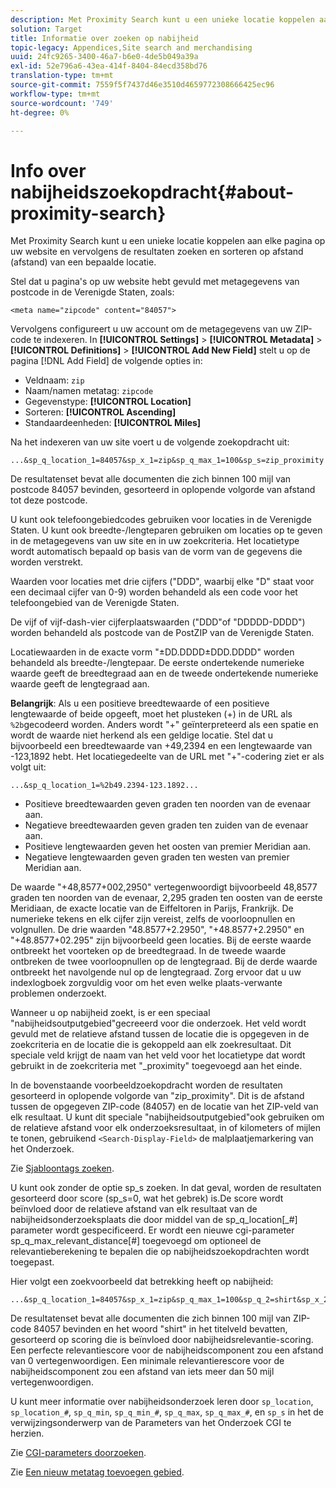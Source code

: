```yaml
---
description: Met Proximity Search kunt u een unieke locatie koppelen aan elke pagina op uw website en vervolgens de resultaten zoeken en sorteren op afstand (afstand) van een bepaalde locatie.
solution: Target
title: Informatie over zoeken op nabijheid
topic-legacy: Appendices,Site search and merchandising
uuid: 24fc9265-3400-46a7-b6e0-4de5b049a39a
exl-id: 52e796a6-43ea-414f-8404-84ecd358bd76
translation-type: tm+mt
source-git-commit: 7559f5f7437d46e3510d4659772308666425ec96
workflow-type: tm+mt
source-wordcount: '749'
ht-degree: 0%

---
```


# Info over nabijheidszoekopdracht{#about-proximity-search}

Met Proximity Search kunt u een unieke locatie koppelen aan elke pagina op uw website en vervolgens de resultaten zoeken en sorteren op afstand (afstand) van een bepaalde locatie.

Stel dat u pagina&#39;s op uw website hebt gevuld met metagegevens van postcode in de Verenigde Staten, zoals:

```
<meta name="zipcode" content="84057">
```

Vervolgens configureert u uw account om de metagegevens van uw ZIP-code te indexeren. In **[!UICONTROL Settings]** > **[!UICONTROL Metadata]** > **[!UICONTROL Definitions]** > **[!UICONTROL Add New Field]** stelt u op de pagina [!DNL Add Field] de volgende opties in:

* Veldnaam: `zip`
* Naam/namen metatag: `zipcode`
* Gegevenstype: **[!UICONTROL Location]**
* Sorteren: **[!UICONTROL Ascending]**
* Standaardeenheden: **[!UICONTROL Miles]**

Na het indexeren van uw site voert u de volgende zoekopdracht uit:

```
...&sp_q_location_1=84057&sp_x_1=zip&sp_q_max_1=100&sp_s=zip_proximity
```

De resultatenset bevat alle documenten die zich binnen 100 mijl van postcode 84057 bevinden, gesorteerd in oplopende volgorde van afstand tot deze postcode.

U kunt ook telefoongebiedcodes gebruiken voor locaties in de Verenigde Staten. U kunt ook breedte-/lengteparen gebruiken om locaties op te geven in de metagegevens van uw site en in uw zoekcriteria. Het locatietype wordt automatisch bepaald op basis van de vorm van de gegevens die worden verstrekt.

Waarden voor locaties met drie cijfers (&quot;DDD&quot;, waarbij elke &quot;D&quot; staat voor een decimaal cijfer van 0-9) worden behandeld als een code voor het telefoongebied van de Verenigde Staten.

De vijf of vijf-dash-vier cijferplaatswaarden (&quot;DDD&quot;of &quot;DDDDD-DDDD&quot;) worden behandeld als postcode van de PostZIP van de Verenigde Staten.

Locatiewaarden in de exacte vorm &quot;±DD.DDDD±DDD.DDDD&quot; worden behandeld als breedte-/lengtepaar. De eerste ondertekende numerieke waarde geeft de breedtegraad aan en de tweede ondertekende numerieke waarde geeft de lengtegraad aan.

**Belangrijk**: Als u een positieve breedtewaarde of een positieve lengtewaarde of beide opgeeft, moet het plusteken (+) in de URL als  `%2b`gecodeerd worden. Anders wordt &quot;+&quot; geïnterpreteerd als een spatie en wordt de waarde niet herkend als een geldige locatie. Stel dat u bijvoorbeeld een breedtewaarde van +49,2394 en een lengtewaarde van -123,1892 hebt. Het locatiegedeelte van de URL met &quot;+&quot;-codering ziet er als volgt uit:

```
...&sp_q_location_1=%2b49.2394-123.1892...
```

* Positieve breedtewaarden geven graden ten noorden van de evenaar aan.
* Negatieve breedtewaarden geven graden ten zuiden van de evenaar aan.
* Positieve lengtewaarden geven het oosten van premier Meridian aan.
* Negatieve lengtewaarden geven graden ten westen van premier Meridian aan.

De waarde &quot;+48,8577+002,2950&quot; vertegenwoordigt bijvoorbeeld 48,8577 graden ten noorden van de evenaar, 2,295 graden ten oosten van de eerste Meridiaan, de exacte locatie van de Eiffeltoren in Parijs, Frankrijk. De numerieke tekens en elk cijfer zijn vereist, zelfs de voorloopnullen en volgnullen. De drie waarden &quot;48.8577+2.2950&quot;, &quot;+48.8577+2.2950&quot; en &quot;+48.8577+02.295&quot; zijn bijvoorbeeld geen locaties. Bij de eerste waarde ontbreekt het voorteken op de breedtegraad. In de tweede waarde ontbreken de twee voorloopnullen op de lengtegraad. Bij de derde waarde ontbreekt het navolgende nul op de lengtegraad. Zorg ervoor dat u uw indexlogboek zorgvuldig voor om het even welke plaats-verwante problemen onderzoekt.

Wanneer u op nabijheid zoekt, is er een speciaal &quot;nabijheidsoutputgebied&quot;gecreeerd voor die onderzoek. Het veld wordt gevuld met de relatieve afstand tussen de locatie die is opgegeven in de zoekcriteria en de locatie die is gekoppeld aan elk zoekresultaat. Dit speciale veld krijgt de naam van het veld voor het locatietype dat wordt gebruikt in de zoekcriteria met &quot;_proximity&quot; toegevoegd aan het einde.

In de bovenstaande voorbeeldzoekopdracht worden de resultaten gesorteerd in oplopende volgorde van &quot;zip_proximity&quot;. Dit is de afstand tussen de opgegeven ZIP-code (84057) en de locatie van het ZIP-veld van elk resultaat. U kunt dit speciale &quot;nabijheidsoutputgebied&quot;ook gebruiken om de relatieve afstand voor elk onderzoeksresultaat, in of kilometers of mijlen te tonen, gebruikend `<Search-Display-Field>` de malplaatjemarkering van het Onderzoek.

Zie [Sjabloontags zoeken](../c-appendices/c-templates.md#reference_F7AA3FF602314E42842BBC740D2CA1A4).

U kunt ook zonder de optie sp_s zoeken. In dat geval, worden de resultaten gesorteerd door score (sp_s=0, wat het gebrek) is.De score wordt beïnvloed door de relatieve afstand van elk resultaat van de nabijheidsonderzoeksplaats die door middel van de sp_q_location[_#] parameter wordt gespecificeerd. Er wordt een nieuwe cgi-parameter sp_q_max_relevant_distance[#] toegevoegd om optioneel de relevantieberekening te bepalen die op nabijheidszoekopdrachten wordt toegepast.

Hier volgt een zoekvoorbeeld dat betrekking heeft op nabijheid:

```
...&sp_q_location_1=84057&sp_x_1=zip&sp_q_max_1=100&sp_q_2=shirt&sp_x_2=title&sp_q_max_relevant_distance_2=50
```

De resultatenset bevat alle documenten die zich binnen 100 mijl van ZIP-code 84057 bevinden en het woord &quot;shirt&quot; in het titelveld bevatten, gesorteerd op scoring die is beïnvloed door nabijheidsrelevantie-scoring. Een perfecte relevantiescore voor de nabijheidscomponent zou een afstand van 0 vertegenwoordigen. Een minimale relevantierescore voor de nabijheidscomponent zou een afstand van iets meer dan 50 mijl vertegenwoordigen.

U kunt meer informatie over nabijheidsonderzoek leren door `sp_location`, `sp_location_#`, `sp_q_min`, `sp_q_min_#`, `sp_q_max`, `sp_q_max_#`, en `sp_s` in het de verwijzingsonderwerp van de Parameters van het Onderzoek CGI te herzien.

Zie [CGI-parameters doorzoeken](../c-appendices/c-cgiparameters.md#reference_DA27A8B0728246DA94994885E1353890).

Zie [Een nieuw metatag toevoegen gebied](../c-about-settings-menu/c-about-metadata-menu.md#task_6DF188C0FC7F4831A4444CA9AFA615E5).
